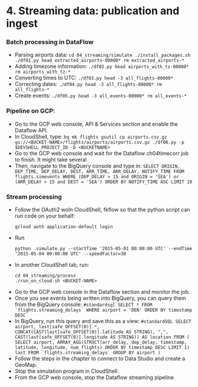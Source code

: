 # 4. Streaming data: publication and ingest

### Batch processing in DataFlow
* Parsing airports data:
	    ```
	    cd 04_streaming/simulate
	    ./install_packages.sh
	    ./df01.py
	    head extracted_airports-00000*
	    rm extracted_airports-*
	    ```
* Adding timezone information:
	    ```
	    ./df02.py
	    head airports_with_tz-00000*
	    rm airports_with_tz-*
	    ```
* Converting times to UTC:
	   ```
	    ./df03.py
	    head -3 all_flights-00000*
	   ```
* Correcting dates:
	    ```
	    ./df04.py
	    head -3 all_flights-00000*
	    rm all_flights-*
	    ```
* Create events:
	     ```
	    ./df05.py
	    head -3 all_events-00000*
	    rm all_events-*
	    ```  
### Pipeline on GCP:
* Go to the GCP web console, API & Services section and enable the Dataflow API.
* In CloudShell, type:
       ```
       bq mk flights
       gsutil cp airports.csv.gz gs://<BUCKET-NAME>/flights/airports/airports.csv.gz
       ./df06.py -p $DEVSHELL_PROJECT_ID -b <BUCKETNAME> 
       ``` 
* Go to the GCP web console and wait for the Dataflow ch04timecorr job to finish. It might take several  
* Then, navigate to the BigQuery console and type in:
	    ```
		SELECT
		  ORIGIN,
		  DEP_TIME,
		  DEP_DELAY,
		  DEST,
		  ARR_TIME,
		  ARR_DELAY,
		  NOTIFY_TIME
		FROM
		  flights.simevents
		WHERE
		  (DEP_DELAY > 15 and ORIGIN = 'SEA') or
		  (ARR_DELAY > 15 and DEST = 'SEA')
		ORDER BY NOTIFY_TIME ASC
		LIMIT
		  10
	    ```
### Stream processing
* Follow the OAuth2 woIn CloudShell, fkflow so that the python script can run code on your behalf:
	```
	gcloud auth application-default login
	```
* Run
	```
	python .simulate.py --startTime '2015-05-01 00:00:00 UTC' --endTime '2015-05-04 00:00:00 UTC' --speedFactor=30
    ```
* In another CloudShell tab, run:
	```
	cd 04_streaming/process
	./run_on_cloud.sh <BUCKET-NAME>
	```
* Go to the GCP web console in the Dataflow section and monitor the job.
* Once you see events being written into BigQuery, you can query them from the BigQuery console:
		```
		#standardsql
		SELECT
		  *
		FROM
		  `flights.streaming_delays`
		WHERE
		  airport = 'DEN'
		ORDER BY
		  timestamp DESC
		```
* In BigQuery, run this query and save this as a view:
		```
		#standardSQL
		SELECT
		  airport,
		  last[safe_OFFSET(0)].*,
		  CONCAT(CAST(last[safe_OFFSET(0)].latitude AS STRING), ",", CAST(last[safe_OFFSET(0)].longitude AS STRING)) AS location
		FROM (
		  SELECT
		    airport,
		    ARRAY_AGG(STRUCT(arr_delay,
		        dep_delay,
		        timestamp,
		        latitude,
		        longitude,
		        num_flights)
		    ORDER BY
		      timestamp DESC
		    LIMIT
		      1) last
		  FROM
		    `flights.streaming_delays`
		  GROUP BY
		    airport )
		```   
* Follow the steps in the chapter to connect to Data Studio and create a GeoMap.
* Stop the simulation program in CloudShell.
* From the GCP web console, stop the Dataflow streaming pipeline.
	
